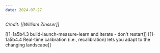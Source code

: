 ```yaml
---
date: 2024-07-27
---
```

*Credit: [[William Zinsser]]*

[[1-1a5b4.3 build-launch-measure-learn and iterate - don't restart]]
[[1-1a5b4.4 Real-time calibration (i.e., recalibration) lets you adapt to the changing landscape]]